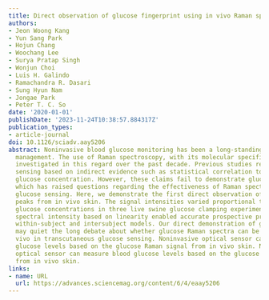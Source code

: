 ```yaml
---
title: Direct observation of glucose fingerprint using in vivo Raman spectroscopy
authors:
- Jeon Woong Kang
- Yun Sang Park
- Hojun Chang
- Woochang Lee
- Surya Pratap Singh
- Wonjun Choi
- Luis H. Galindo
- Ramachandra R. Dasari
- Sung Hyun Nam
- Jongae Park
- Peter T. C. So
date: '2020-01-01'
publishDate: '2023-11-24T10:38:57.884317Z'
publication_types:
- article-journal
doi: 10.1126/sciadv.aay5206
abstract: Noninvasive blood glucose monitoring has been a long-standing dream in diabetes
  management. The use of Raman spectroscopy, with its molecular specificity, has been
  investigated in this regard over the past decade. Previous studies reported on glucose
  sensing based on indirect evidence such as statistical correlation to the reference
  glucose concentration. However, these claims fail to demonstrate glucose Raman peaks,
  which has raised questions regarding the effectiveness of Raman spectroscopy for
  glucose sensing. Here, we demonstrate the first direct observation of glucose Raman
  peaks from in vivo skin. The signal intensities varied proportional to the reference
  glucose concentrations in three live swine glucose clamping experiments. Tracking
  spectral intensity based on linearity enabled accurate prospective prediction in
  within-subject and intersubject models. Our direct demonstration of glucose signal
  may quiet the long debate about whether glucose Raman spectra can be measured in
  vivo in transcutaneous glucose sensing. Noninvasive optical sensor can measure blood
  glucose levels based on the glucose Raman signal from in vivo skin. Noninvasive
  optical sensor can measure blood glucose levels based on the glucose Raman signal
  from in vivo skin.
links:
- name: URL
  url: https://advances.sciencemag.org/content/6/4/eaay5206
---
```

